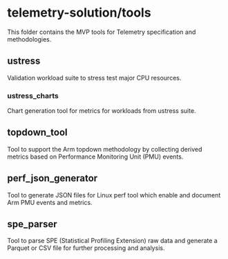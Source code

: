 # telemetry-solution/tools

This folder contains the MVP tools for Telemetry specification and methodologies.

## ustress

Validation workload suite to stress test major CPU resources.

### ustress_charts

Chart generation tool for metrics for workloads from ustress suite.

## topdown_tool

Tool to support the Arm topdown methodology by collecting derived metrics based on Performance Monitoring Unit (PMU) events.

## perf_json_generator

Tool to generate JSON files for Linux perf tool which enable and document Arm PMU events and metrics.

## spe_parser

Tool to parse SPE (Statistical Profiling Extension) raw data and generate a Parquet or CSV file for further processing and analysis.
